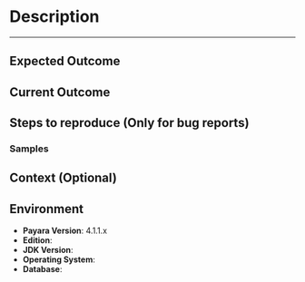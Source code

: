 # Description #
----------

<!--- Brief summary description of the bug or enhancement request -->

## Expected Outcome

<!-- If reporting a bug, give a detailed summary of the expected behavior the server and/or deployed applications SHOULD exhibit after executing the steps described below. If possible quote Java EE specification's sections or link to Glassfish or Payara's official documentation as evidence. -->

<!-- If making an enhancement request, give a detailed explanation of how this new or updated feature should work -->

## Current Outcome

<!-- If reporting a bug, give a detailed summary of the actual behavior the server and/or deployed applications exhibit after executing the steps described below. Please put emphasis on any unwanted results. -->

<!-- If making an enhancement request, explain the drawbacks and disadvantages of the targeted feature (or lack of it) -->

## Steps to reproduce (Only for bug reports) 

<!-- 

Describe the test to reproduce the bug in a series of steps. Make each step simple to follow by describing configuration changes, commands to run or simple instructions; for example:

1 -**  Start the domain

    ./asadmin start-domain payaradomain

2 -**  Configure an HTTP network listener in the admin console:

[Attach screenshots of Payara's Server console, to illustrate]

3 -**  Make changes to the domain.xml configuration:

	<java-config classpath-suffix="" debug-options="-agentlib:jdwp=transport=dt_socket,server=y,suspend=n,address=9009" system-classpath="">
        <jvm-options>-server</jvm-options>
		...
	</java-config>

-->

### Samples

<!-- Include a link to a [SCCE](http://sscce.org/ "Short, Self-Contained, Correct Example") that helps reproduce the issue faster. Structuring a Maven project is strongly recommended if possible -->

## Context (Optional)

<!-- Give details on this issue has affected you, for example: What are you trying to accomplish?
Providing context helps us come up with a solution that is most useful for your scenario. -->

## Environment ##

- **Payara Version**: 4.1.1.x
- **Edition**: <!-- Full/Web/Blue/Micro -->
- **JDK Version**: <!-- 6/7/8 uXX - Oracle/IBM/OpenJDK -->
- **Operating System**: <!-- Windows / Linux / Mac -->
- **Database**: <!-- Oracle/MySQL/MariaDB/PostGres/DB2/SQL Server -->

